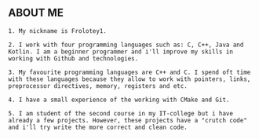 
## ABOUT ME

`1. My nickname is Frolotey1.`

`2. I work with four programming languages such as: C, C++, Java and Kotlin. I am a beginner programmer and i'll improve my skills in working with Github and technologies.`

`3. My favourite programming languages are C++ and C. I spend oft time with these languages because they allow to work with pointers, links, preprocessor directives, memory, registers and etc.`

`4. I have a small experience of the working with CMake and Git.`

`5. I am student of the second course in my IT-college but i have already a few projects. However, these projects have a "crutch code" and i'll try write the more correct and clean code.`
